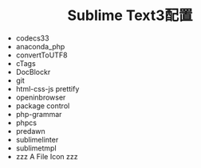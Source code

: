 # <center> Sublime Text3配置</center>
- codecs33
- anaconda_php
- convertToUTF8
- cTags
- DocBlockr
- git
- html-css-js prettify
- openinbrowser
- package control
- php-grammar
- phpcs
- predawn
- sublimelinter
- sublimetmpl
- zzz A File Icon zzz
